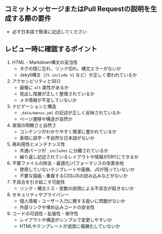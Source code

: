 ## コミットメッセージまたはPull Requestの説明を生成する際の要件
- 必ず日本語で簡潔に記述してください

## レビュー時に確認するポイント
1. HTML・Markdown構文の妥当性
   - タグの閉じ忘れ、リンク切れ、構文エラーがないか
   - Jekyll構文（`{% include %}` など）が正しく使われているか
2. アクセシビリティとSEO
   - 画像に `alt` 属性があるか
   - 見出し階層が正しく整理されているか
   - メタ情報が不足していないか
3. ナビゲーションと構造
   - `_data/menus.yml` の記述が正しく反映されているか
   - ページ遷移や構造が自然か
4. 表現の明瞭さと自然さ
   - コンテンツがわかりやすく簡潔に書かれているか
   - 表現に誤字・不自然な日本語がないか
5. 再利用性とメンテナンス性
   - 共通パーツが `_includes` に分離されているか
   - 繰り返し記述されているレイアウトや情報がDRYにできるか
6. 不要ファイルの除去・最適化/パフォーマンスの改善余地
   - 使用していないテンプレートや画像、JSが残っていないか
   - 不要な描画・重複するCSS/JSの読み込みなどがないか
7. 不具合を引き起こす可能性
   - リンク・構文ミス・変数の誤用による不具合が起きないか
8. セキュリティやプライバシー
   - 個人情報・ユーザー入力に関する扱いに問題がないか
   - 外部リンクや埋め込みコードの安全性
9. コードの可読性・拡張性・保守性
   - レイアウトや構造がシンプルで変更しやすいか
   - HTMLやテンプレートが過度に複雑化していないか
